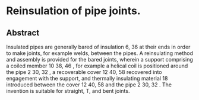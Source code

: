 # Reinsulation of pipe joints.

## Abstract
Insulated pipes are generally bared of insulation 6, 36 at their ends in order to make joints, for example welds, between the pipes. A reinsulating method and assembly is provided for the bared joints, wherein a support comprising a coiled member 10 38, 46 , for example a helical coil is positioned around the pipe 2 30, 32 , a recoverable cover 12 40, 58 recovered into engagement with the support, and thermally insulating material 18 introduced between the cover 12 40, 58 and the pipe 2 30, 32 . The invention is suitable for straight, T, and bent joints.